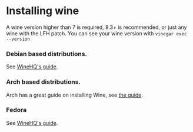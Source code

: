 # Installing wine

A wine version higher than 7 is required, 8.3+ is recommended, or just any wine with the LFH patch.
You can see your wine version with `vinegar exec --version`

### Debian based distributions.

See [WineHQ's guide](https://wiki.winehq.org/Ubuntu).

### Arch based distributions.

Arch has a great guide on installing Wine, see [the guide](https://wiki.archlinux.org/title/Wine).

### Fedora

See [WineHQ's guide](https://wiki.winehq.org/Fedora).
